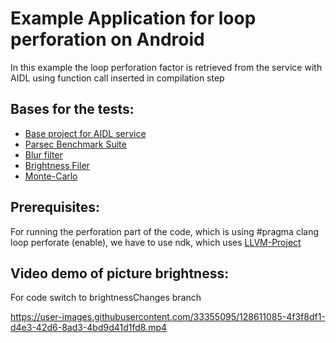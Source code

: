 # Example Application for loop perforation on Android

In this example the loop perforation factor is retrieved from the service with AIDL using function
call inserted in compilation step

## Bases for the tests:
- [Base project for AIDL service](https://github.com/lakinduboteju/AndroidNdkBinderExamples)
- [Parsec Benchmark Suite](https://parsec.cs.princeton.edu/overview.htm)
- [Blur filter](https://github.com/kikoso/android-stackblur)
- [Brightness Filer](https://github.com/ruckus/android-image-filter-ndk)
- [Monte-Carlo](https://cameron-mcelfresh.medium.com/monte-carlo-integration-313b37157852)

## Prerequisites:
For running the perforation part of the code, which is using #pragma clang loop perforate (enable),
we have to use ndk, which uses [LLVM-Project](https://github.com/janezbozic/llvm-project)

## Video demo of picture brightness:

For code switch to brightnessChanges branch

https://user-images.githubusercontent.com/33355095/128611085-4f3f8df1-d4e3-42d6-8ad3-4bd9d41d1fd8.mp4


